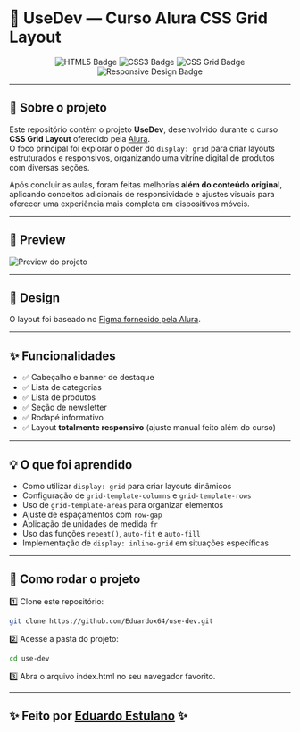 # 🚀 UseDev — Curso Alura CSS Grid Layout

<p align="center">
  <img src="https://img.shields.io/badge/HTML5-E34F26?style=for-the-badge&logo=html5&logoColor=white" alt="HTML5 Badge"/>
  <img src="https://img.shields.io/badge/CSS3-1572B6?style=for-the-badge&logo=css3&logoColor=white" alt="CSS3 Badge"/>
  <img src="https://img.shields.io/badge/CSS%20Grid-000000?style=for-the-badge&logo=css3&logoColor=white" alt="CSS Grid Badge"/>
  <img src="https://img.shields.io/badge/Responsive%20Design-2196F3?style=for-the-badge&logo=css3&logoColor=white" alt="Responsive Design Badge"/>
</p>

---

## 📖 Sobre o projeto

Este repositório contém o projeto **UseDev**, desenvolvido durante o curso **CSS Grid Layout** oferecido pela [Alura](https://www.alura.com.br/).  
O foco principal foi explorar o poder do `display: grid` para criar layouts estruturados e responsivos, organizando uma vitrine digital de produtos com diversas seções.

Após concluir as aulas, foram feitas melhorias **além do conteúdo original**, aplicando conceitos adicionais de responsividade e ajustes visuais para oferecer uma experiência mais completa em dispositivos móveis.

---

## 📸 Preview

![Preview do projeto](assets/gif-preview/preview.gif)

---

## 🎨 Design

O layout foi baseado no [Figma fornecido pela Alura](https://www.figma.com/design/rCdZ4ulSSlOtCEF93xYnNH/UseDev-%7C-Curso-CSS-Grid?node-id=13-1043&p=f&t=Uau38oTa9Kq9lOTQ-0).

---

## ✨ Funcionalidades

- ✅ Cabeçalho e banner de destaque  
- ✅ Lista de categorias  
- ✅ Lista de produtos  
- ✅ Seção de newsletter  
- ✅ Rodapé informativo  
- ✅ Layout **totalmente responsivo** (ajuste manual feito além do curso)

---

## 💡 O que foi aprendido

- Como utilizar `display: grid` para criar layouts dinâmicos
- Configuração de `grid-template-columns` e `grid-template-rows`
- Uso de `grid-template-areas` para organizar elementos
- Ajuste de espaçamentos com `row-gap`
- Aplicação de unidades de medida `fr`
- Uso das funções `repeat()`, `auto-fit` e `auto-fill`
- Implementação de `display: inline-grid` em situações específicas

---

## 🔧 Como rodar o projeto

1️⃣ Clone este repositório:
```bash
git clone https://github.com/Eduardox64/use-dev.git
```
2️⃣ Acesse a pasta do projeto:
```bash
cd use-dev
```
3️⃣ Abra o arquivo index.html no seu navegador favorito.

---

## ✨ **Feito por [Eduardo Estulano](https://github.com/Eduardox64)** ✨
